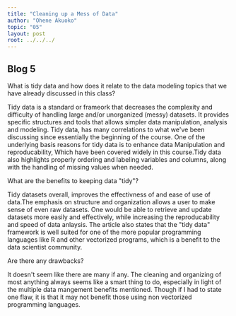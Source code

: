 ```yaml
---
title: "Cleaning up a Mess of Data"
author: "Ohene Akuoko"
topic: "05"
layout: post
root: ../../../
---
```


## Blog 5

What is tidy data and how does it relate to the data modeling topics that we have already discussed in this class?

Tidy data is a standard or frameork that decreases the complexity and difficulty of handling large and/or unorganized (messy) datasets. It provides specific structures and tools that allows simpler data manipulation, analysis and modeling. Tidy data, has many correlations to what we've been discussing since essentially the beginning of the course. One of the underlying basis reasons for tidy data is to enhance data Manipulation and reproducability, Which have been covered widely in this course.Tidy data also highlights properly ordering and labeling variables and columns, along with the handling of missing values when needed.

What are the benefits to keeping data "tidy"?

Tidy datasets overall, improves the effectivness of and ease of use of data.The emphasis on structure and organization allows a user to make sense of even raw datasets. One would be able to retrieve and update datasets more easily and effectively, while increasing the reproducability and speed of data anlaysis. The article also states that the "tidy data" framework is well suited for one of the more popular programming languages like R and other vectorized programs, which is a benefit to the data scientist community.

Are there any drawbacks?

It doesn't seem like there are many if any. The cleaning and organizing of most anything always seems like a smart thing to do, especially in light of the multiple data mangement benefits mentioned. Though if I had to state one flaw, it is that it may not benefit those using non vectorized programming languages.

